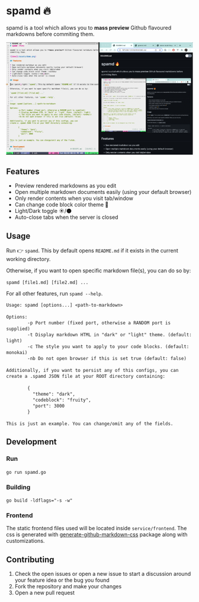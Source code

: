 # spamd :fire:

spamd is a tool which allows you to **mass preview** Github flavoured markdowns before
commiting them.

![demo](/assets/demo.png)

## Features

* Preview rendered markdowns as you edit
* Open multiple markdown documents easily (using your default browser)
* Only render contents when you visit tab/window
* Can change code block color theme :rainbow:
* Light/Dark toggle :sunny:/:new_moon:
* Auto-close tabs when the server is closed

## Usage

Run :point_right: `spamd`. This by default opens `README.md` if it exists in the current working directory.

Otherwise, if you want to open specific markdown file(s), you can do so by:

`spamd [file1.md] [file2.md] ...`

For all other features, run `spamd --help`.

```
Usage: spamd [options...] <path-to-markdown>

Options:
        -p Port number (fixed port, otherwise a RANDOM port is supplied)
        -t Display markdown HTML in "dark" or "light" theme. (default: light)
        -c The style you want to apply to your code blocks. (default: monokai)
        -nb Do not open browser if this is set true (default: false)

Additionally, if you want to persist any of this configs, you can
create a .spamd JSON file at your ROOT directory containing:

        {
          "theme": "dark",
          "codeblock": "fruity",
          "port": 3000
        }

This is just an example. You can change/omit any of the fields.
```

## Development

### Run

`go run spamd.go`

### Building

`go build -ldflags="-s -w"`

### Frontend 

The static frontend files used will be located inside `service/frontend`. The css
is generated with [generate-github-markdown-css](https://github.com/sindresorhus/generate-github-markdown-css) package along with customizations.

## Contributing

1. Check the open issues or open a new issue to start a discussion around your feature idea or the bug you found
2. Fork the repository and make your changes
3. Open a new pull request

